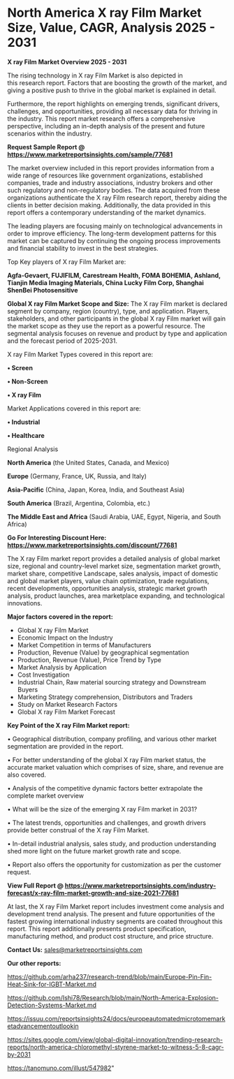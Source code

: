 # North America X ray Film Market Size, Value, CAGR, Analysis 2025 - 2031

<Strong> X ray Film Market Overview 2025 - 2031</strong>

The rising technology in X ray Film Market is also depicted in this research report. Factors that are boosting the growth of the market, and giving a positive push to thrive in the global market is explained in detail.

Furthermore, the report highlights on emerging trends, significant drivers, challenges, and opportunities, providing all necessary data for thriving in the industry. This report market research offers a comprehensive perspective, including an in-depth analysis of the present and future scenarios within the industry.

<strong>Request Sample Report @ <a href=https://www.marketreportsinsights.com/sample/77681>https://www.marketreportsinsights.com/sample/77681</a></strong>

The market overview included in this report provides information from a wide range of resources like government organizations, established companies, trade and industry associations, industry brokers and other such regulatory and non-regulatory bodies. The data acquired from these organizations authenticate the X ray Film research report, thereby aiding the clients in better decision making. Additionally, the data provided in this report offers a contemporary understanding of the market dynamics.

The leading players are focusing mainly on technological advancements in order to improve efficiency. The long-term development patterns for this market can be captured by continuing the ongoing process improvements and financial stability to invest in the best strategies.

Top Key players of X ray Film Market are:

<strong>Agfa-Gevaert, FUJIFILM, Carestream Health, FOMA BOHEMIA, Ashland, Tianjin Media Imaging Materials, China Lucky Film Corp, Shanghai ShenBei Photosensitive</strong>

<strong><b>Global X ray Film Market Scope and Size:</b></strong>
The X ray Film market is declared segment by company, region (country), type, and application. Players, stakeholders, and other participants in the global X ray Film market will gain the market scope as they use the report as a powerful resource. The segmental analysis focuses on revenue and product by type and application and the forecast period of 2025-2031.

X ray Film Market Types covered in this report are:

<strong>• Screen

• Non-Screen

• X ray Film</strong>

Market Applications covered in this report are:

<strong>• Industrial

• Healthcare</strong> 

Regional Analysis

<strong>North America</strong> (the United States, Canada, and Mexico)

<strong>Europe</strong> (Germany, France, UK, Russia, and Italy)

<strong>Asia-Pacific</strong> (China, Japan, Korea, India, and Southeast Asia)

<strong>South America</strong> (Brazil, Argentina, Colombia, etc.)

<strong>The Middle East and Africa</strong> (Saudi Arabia, UAE, Egypt, Nigeria, and South Africa)

<strong>Go For Interesting Discount Here: <a href=https://www.marketreportsinsights.com/discount/77681>https://www.marketreportsinsights.com/discount/77681</a></strong>

The X ray Film market report provides a detailed analysis of global market size, regional and country-level market size, segmentation market growth, market share, competitive Landscape, sales analysis, impact of domestic and global market players, value chain optimization, trade regulations, recent developments, opportunities analysis, strategic market growth analysis, product launches, area marketplace expanding, and technological innovations.

<strong><b>Major factors covered in the report:</b></strong>
<ul>
  <li>Global X ray Film Market </li>
  <li>Economic Impact on the Industry</li>
  <li>Market Competition in terms of Manufacturers</li>
  <li>Production, Revenue (Value) by geographical segmentation</li>
  <li>Production, Revenue (Value), Price Trend by Type</li>
  <li>Market Analysis by Application</li>
  <li>Cost Investigation</li>
  <li>Industrial Chain, Raw material sourcing strategy and Downstream Buyers</li>
  <li>Marketing Strategy comprehension, Distributors and Traders</li>
  <li>Study on Market Research Factors</li>
  <li>Global X ray Film Market Forecast</li>
</ul>

<strong><b>Key Point of the X ray Film Market report:</b></strong>

• Geographical distribution, company profiling, and various other market segmentation are provided in the report.

• For better understanding of the global X ray Film market status, the accurate market valuation which comprises of size, share, and revenue are also covered.

• Analysis of the competitive dynamic factors better extrapolate the complete market overview

• What will be the size of the emerging X ray Film market in 2031?

• The latest trends, opportunities and challenges, and growth drivers provide better construal of the X ray Film Market.

• In-detail industrial analysis, sales study, and production understanding shed more light on the future market growth rate and scope.

• Report also offers the opportunity for customization as per the customer request.

<strong><b>View Full Report @ <a href=https://www.marketreportsinsights.com/industry-forecast/x-ray-film-market-growth-and-size-2021-77681>https://www.marketreportsinsights.com/industry-forecast/x-ray-film-market-growth-and-size-2021-77681</a></b></strong>


At last, the X ray Film Market report includes investment come analysis and development trend analysis. The present and future opportunities of the fastest growing international industry segments are coated throughout this report. This report additionally presents product specification, manufacturing method, and product cost structure, and price structure.

<strong>Contact Us:</strong>
sales@marketreportsinsights.com

<strong>Our other reports:</strong>

<a href=https://github.com/arha237/research-trend/blob/main/Europe-Pin-Fin-Heat-Sink-for-IGBT-Market.md>https://github.com/arha237/research-trend/blob/main/Europe-Pin-Fin-Heat-Sink-for-IGBT-Market.md</a>

<a href=https://github.com/Ishi78/Research/blob/main/North-America-Explosion-Detection-Systems-Market.md>https://github.com/Ishi78/Research/blob/main/North-America-Explosion-Detection-Systems-Market.md</a>

<a href=https://issuu.com/reportsinsights24/docs/europeautomatedmicrotomemarketadvancementoutlookin>https://issuu.com/reportsinsights24/docs/europeautomatedmicrotomemarketadvancementoutlookin</a>

<a href=https://sites.google.com/view/global-digital-innovation/trending-research-reports/north-america-chloromethyl-styrene-market-to-witness-5-8-cagr-by-2031>https://sites.google.com/view/global-digital-innovation/trending-research-reports/north-america-chloromethyl-styrene-market-to-witness-5-8-cagr-by-2031</a>

<a href=https://tanomuno.com/illust/547982>https://tanomuno.com/illust/547982</a>"
